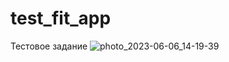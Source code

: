 # test_fit_app
Тестовое задание
![photo_2023-06-06_14-19-39](https://github.com/gogi1704/test_fit_app/assets/96864675/b42341ea-fc07-4bd8-af08-59a40059cbfc)
